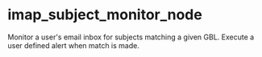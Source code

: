 # imap_subject_monitor_node
Monitor a user's email inbox for subjects matching a given GBL. Execute a user defined alert when match is made. 
